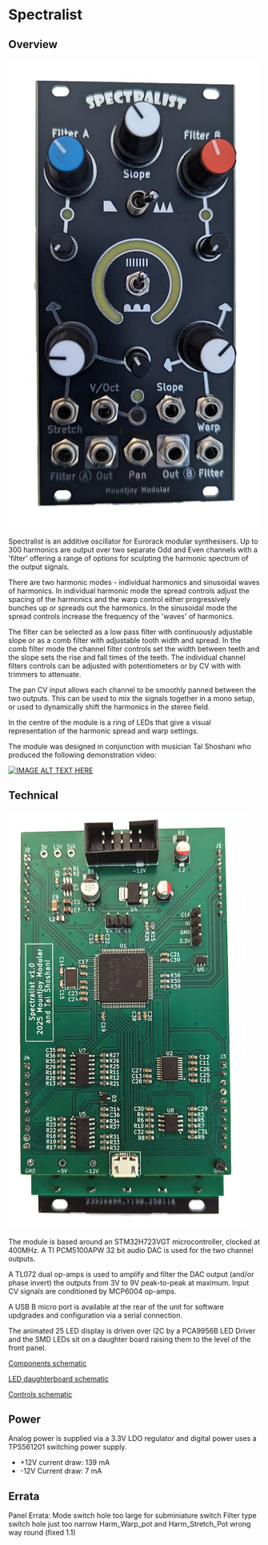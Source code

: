 # Spectralist

## Overview

![Image](Graphics/Spectralist_Front.jpg "icon")

Spectralist is an additive oscillator for Eurorack modular synthesisers. Up to 300 harmonics are output over two separate Odd and Even channels with a 'filter' offering a range of options for sculpting the harmonic spectrum of the output signals.

There are two harmonic modes - individual harmonics and sinusoidal waves of harmonics. In individual harmonic mode the spread controls adjust the spacing of the harmonics and the warp control either progressively bunches up or spreads out the harmonics. In the sinusoidal mode the spread controls increase the frequency of the 'waves' of harmonics.

The filter can be selected as a low pass filter with continuously adjustable slope or as a comb filter with adjustable tooth width and spread. In the comb filter mode the channel filter controls set the width between teeth and the slope sets the rise and fall times of the teeth. The individual channel filters controls can be adjusted with potentiometers or by CV with with trimmers to attenuate.

The pan CV input allows each channel to be smoothly panned between the two outputs. This can be used to mix the signals together in a mono setup, or used to dynamically shift the harmonics in the stereo field.

In the centre of the module is a ring of LEDs that give a visual representation of the harmonic spread and warp settings.

The module was designed in conjunction with musician Tal Shoshani who produced the following demonstration video:

[![IMAGE ALT TEXT HERE](https://img.youtube.com/vi/pN7oqAjkgNs/maxresdefault.jpg)](https://www.youtube.com/watch?v=pN7oqAjkgNs)


## Technical

![Image](Graphics/Spectralist_Back.jpg "icon")

The module is based around an STM32H723VGT microcontroller, clocked at 400MHz. A TI PCM5100APW 32 bit audio DAC is used for the two channel outputs.

A TL072 dual op-amps is used to amplify and filter the DAC output (and/or phase invert) the outputs from 3V to 9V peak-to-peak at maximum. Input CV signals are conditioned by MCP6004 op-amps.

A USB B micro port is available at the rear of the unit for software updgrades and configuration via a serial connection.

The animated 25 LED display is driven over I2C by a PCA9956B LED Driver and the SMD LEDs sit on a daughter board raising them to the level of the front panel.

[Components schematic](Hardware/Spectralist_Components.pdf)

[LED daughterboard schematic](Hardware/Spectralist_LED_Daughterboard.pdf)

[Controls schematic](Hardware/Spectralist_Controls.pdf)

## Power

Analog power is supplied via a 3.3V LDO regulator and digital power uses a TPS561201 switching power supply.

- +12V current draw: 139 mA
- -12V Current draw: 7 mA

## Errata

Panel Errata: Mode switch hole too large for subminiature switch
Filter type switch hole just too narrow
Harm_Warp_pot and Harm_Stretch_Pot wrong way round (fixed 1.1)

